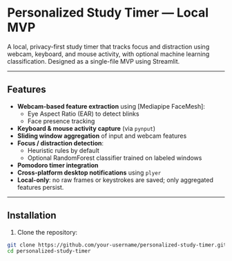 # Personalized Study Timer — Local MVP

A local, privacy-first study timer that tracks focus and distraction using webcam, keyboard, and mouse activity, with optional machine learning classification. Designed as a single-file MVP using Streamlit.

---

## Features

- **Webcam-based feature extraction** using [Mediapipe FaceMesh]:
  - Eye Aspect Ratio (EAR) to detect blinks
  - Face presence tracking
- **Keyboard & mouse activity capture** (via `pynput`)  
- **Sliding window aggregation** of input and webcam features  
- **Focus / distraction detection**:
  - Heuristic rules by default
  - Optional RandomForest classifier trained on labeled windows
- **Pomodoro timer integration**  
- **Cross-platform desktop notifications** using `plyer`  
- **Local-only**: no raw frames or keystrokes are saved; only aggregated features persist.

---

## Installation

1. Clone the repository:

```bash
git clone https://github.com/your-username/personalized-study-timer.git
cd personalized-study-timer
